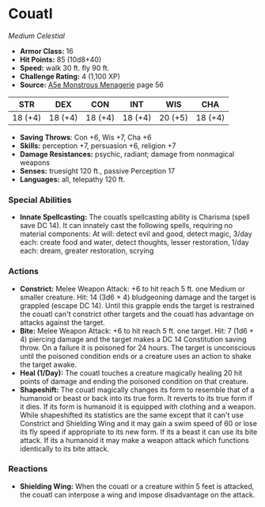 # Couatl

*Medium* *Celestial*

- **Armor Class:** 16
- **Hit Points:** 85 (10d8+40)
- **Speed:** walk 30 ft. fly 90 ft.
- **Challenge Rating:** 4 (1,100 XP)
- **Source:** [A5e Monstrous Menagerie](https://enpublishingrpg.com/products/level-up-monstrous-menagerie-a5e) page 56

| STR | DEX | CON | INT | WIS | CHA |
| --- | --- | --- | --- | --- | --- |
| 18 (+4) | 18 (+4) | 18 (+4) | 18 (+4) | 20 (+5) | 18 (+4) |

- **Saving Throws**: Con +6, Wis +7, Cha +6
- **Skills:** perception +7, persuasion +6, religion +7
- **Damage Resistances:** psychic, radiant; damage from nonmagical weapons
- **Senses:** truesight 120 ft., passive Perception 17
- **Languages:** all, telepathy 120 ft.

### Special Abilities

- **Innate Spellcasting:** The couatls spellcasting ability is Charisma (spell save DC 14). It can innately cast the following spells, requiring no material components: At will: detect evil and good, detect magic, 3/day each: create food and water, detect thoughts, lesser restoration, 1/day each: dream, greater restoration, scrying

### Actions

- **Constrict:** Melee Weapon Attack: +6 to hit  reach 5 ft.  one Medium or smaller creature. Hit: 14 (3d6 + 4) bludgeoning damage  and the target is grappled (escape DC 14). Until this grapple ends  the target is restrained  the couatl can't constrict other targets  and the couatl has advantage on attacks against the target.
- **Bite:** Melee Weapon Attack: +6 to hit  reach 5 ft.  one target. Hit: 7 (1d6 + 4) piercing damage  and the target makes a DC 14 Constitution saving throw. On a failure  it is poisoned for 24 hours. The target is unconscious until the poisoned condition ends or a creature uses an action to shake the target awake.
- **Heal (1/Day):** The couatl touches a creature  magically healing 20 hit points of damage and ending the poisoned condition on that creature.
- **Shapeshift:** The couatl magically changes its form to resemble that of a humanoid or beast  or back into its true form. It reverts to its true form if it dies. If its form is humanoid  it is equipped with clothing and a weapon. While shapeshifted  its statistics are the same except that it can't use Constrict and Shielding Wing and it may gain a swim speed of 60 or lose its fly speed if appropriate to its new form. If its a beast  it can use its bite attack. If its a humanoid  it may make a weapon attack  which functions identically to its bite attack.

### Reactions

- **Shielding Wing:** When the couatl or a creature within 5 feet is attacked, the couatl can interpose a wing and impose disadvantage on the attack.


